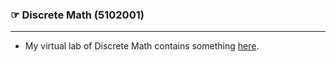 ### <span style="color:rgb(0,0,0);">&#9758;</span> Discrete Math (5102001)
---

- My virtual lab of Discrete Math contains something [here](https://github.com/gcpeixoto/ipynb-lab-matematica-discreta).

